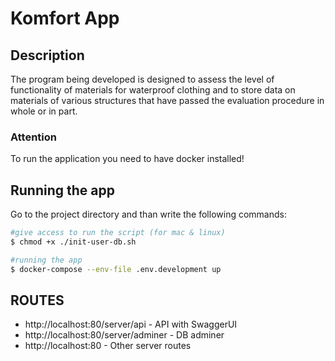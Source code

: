 # Komfort App

## Description
The program being developed is designed to assess the level of functionality of materials for waterproof clothing and to store data on materials of various structures that have passed the evaluation procedure in whole or in part.

### Attention
To run the application you need to have docker installed! 

## Running the app
Go to the project directory and than write the following commands:

```bash
#give access to run the script (for mac & linux)
$ chmod +x ./init-user-db.sh

#running the app
$ docker-compose --env-file .env.development up
```
## ROUTES

- http://localhost:80/server/api - API with SwaggerUI
- http://localhost:80/server/adminer - DB adminer
- http://localhost:80 - Other server routes